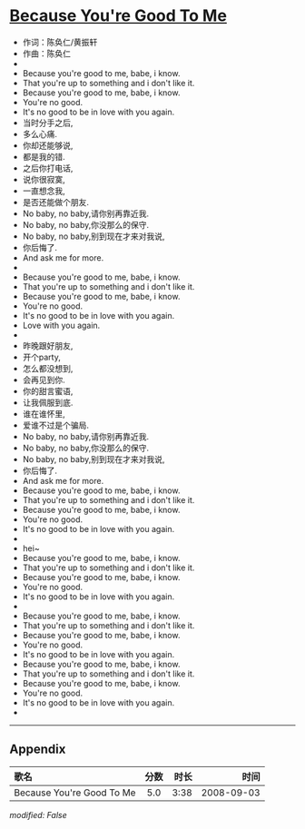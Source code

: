 # [Because You're Good To Me](https://music.163.com/song?id=409941755)

* 作词：陈奂仁/黄振轩
* 作曲：陈奂仁
* 
* Because you're good to me, babe, i know.
* That you're up to something and i don't like it.
* Because you're good to me, babe, i know.
* You're no good.
* It's no good to be in love with you again.
* 当时分手之后,
* 多么心痛.
* 你却还能够说,
* 都是我的错.
* 之后你打电话,
* 说你很寂寞,
* 一直想念我,
* 是否还能做个朋友.
* No baby, no baby,请你别再靠近我.
* No baby, no baby,你没那么的保守.
* No baby, no baby,别到现在才来对我说,
* 你后悔了.
* And ask me for more.
* 
* Because you're good to me, babe, i know.
* That you're up to something and i don't like it.
* Because you're good to me, babe, i know.
* You're no good.
* It's no good to be in love with you again.
* Love with you again.
* 
* 昨晚跟好朋友,
* 开个party,
* 怎么都没想到,
* 会再见到你.
* 你的甜言蜜语,
* 让我佩服到底.
* 谁在谁怀里,
* 爱谁不过是个骗局.
* No baby, no baby,请你别再靠近我.
* No baby, no baby,你没那么的保守.
* No baby, no baby,别到现在才来对我说,
* 你后悔了.
* And ask me for more.
* Because you're good to me, babe, i know.
* That you're up to something and i don't like it.
* Because you're good to me, babe, i know.
* You're no good.
* It's no good to be in love with you again.
* 
* hei~
* Because you're good to me, babe, i know.
* That you're up to something and i don't like it.
* Because you're good to me, babe, i know.
* You're no good.
* It's no good to be in love with you again.
* 
* Because you're good to me, babe, i know.
* That you're up to something and i don't like it.
* Because you're good to me, babe, i know.
* You're no good.
* It's no good to be in love with you again.
* Because you're good to me, babe, i know.
* That you're up to something and i don't like it.
* Because you're good to me, babe, i know.
* You're no good.
* It's no good to be in love with you again.
* 


---

## Appendix

|歌名|分数|时长|时间|
|:---|:---:|---:|---:|
|Because You're Good To Me|5.0|3:38|2008-09-03

*modified: False*